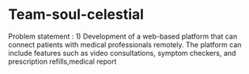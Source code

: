 # Team-soul-celestial
Problem statement : 1) Development of a web-based platform that can connect patients with medical professionals remotely. The platform can include features such as video consultations, symptom checkers, and prescription refills,medical report
